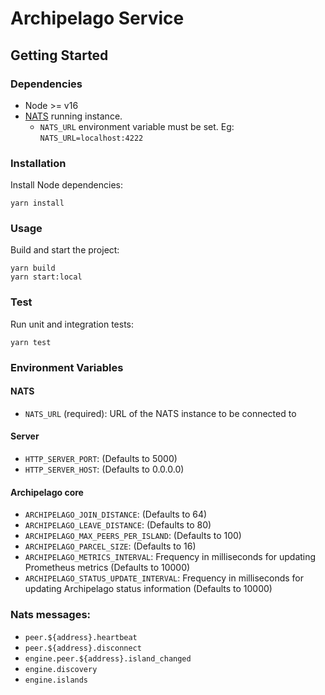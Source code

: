 # Archipelago Service

## Getting Started

### Dependencies

- Node >= v16
- [NATS](https://nats.io/) running instance.
   - `NATS_URL` environment variable must be set. Eg: `NATS_URL=localhost:4222`

### Installation

Install Node dependencies:

```
yarn install
```

### Usage

Build and start the project:

```
yarn build
yarn start:local
```

### Test

Run unit and integration tests:

```
yarn test
```

### Environment Variables

#### NATS

- `NATS_URL` (required): URL of the NATS instance to be connected to

#### Server

- `HTTP_SERVER_PORT`: (Defaults to 5000)
- `HTTP_SERVER_HOST`: (Defaults to 0.0.0.0)

#### Archipelago core

- `ARCHIPELAGO_JOIN_DISTANCE`: (Defaults to 64)
- `ARCHIPELAGO_LEAVE_DISTANCE`: (Defaults to 80)
- `ARCHIPELAGO_MAX_PEERS_PER_ISLAND`: (Defaults to 100)
- `ARCHIPELAGO_PARCEL_SIZE`: (Defaults to 16)
- `ARCHIPELAGO_METRICS_INTERVAL`: Frequency in milliseconds for updating Prometheus metrics (Defaults to 10000)
- `ARCHIPELAGO_STATUS_UPDATE_INTERVAL`: Frequency in milliseconds for updating Archipelago status information (Defaults to 10000)

### Nats messages:

- `peer.${address}.heartbeat`
- `peer.${address}.disconnect`
- `engine.peer.${address}.island_changed`
- `engine.discovery`
- `engine.islands`
